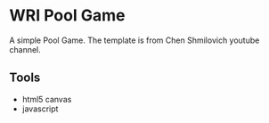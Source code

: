 # WRI Pool Game
A simple Pool Game. The template is from Chen Shmilovich youtube channel.

## Tools
- html5 canvas
- javascript